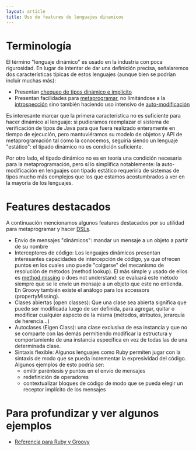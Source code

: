 ```yaml
---
layout: article
title: Uso de features de lenguajes dinamicos
---
```


# Terminología

El término "lenguaje dinámico" es usado en la industria con poca rigurosidad. En lugar de intentar de dar una definición precisa, señalaremos dos características típicas de estos lenguajes (aunque bien se podrían incluir muchas más):

- Presentan [chequeo de tipos dinámico e implícito](esquemas-de-tipado.html)
- Presentan facilidades para [metaprogramar](metaprogramacion.html), no limitándose a la [introspección](reflection-introspection.html) sino también haciendo uso intensivo de [auto-modificación](reflection-self-modification.html)

Es interesante marcar que la primera característica no es suficiente para hacer dinámico al lenguaje: si pudieramos reemplazar el sistema de verificación de tipos de Java para que fuera realizado enteramente en tiempo de ejecución, pero mantuviéramos su modelo de objetos y API de metaprogramación tal como la conocemos, seguiría siendo un lenguaje "estático": el tipado dinámico no es condición suficiente.

Por otro lado, el tipado dinámico no es en teoría una condición necesaria para la metaprogramación, pero sí lo simplifica notablemente: la auto-modificación en lenguajes con tipado estático requeriría de sistemas de tipos mucho más complejos que los que estamos acostumbrados a ver en la mayoría de los lenguajes.

# Features destacados

A continuación mencionamos algunos features destacados por su utilidad para metaprogramar y hacer [DSLs](dsl.html).

- Envío de mensajes "dinámicos": mandar un mensaje a un objeto a partir de su nombre
- Interceptores de código: Los lenguajes dinámicos presentan interesantes capacidades de intercepción de código, ya que ofrecen puntos en los cuales uno puede "colgarse" del mecanismo de resolución de métodos (method lookup). El más simple y usado de ellos es [method missing](method-missing.html) o does not understand: se evaluará este método siempre que se le envie un mensaje a un objeto que este no entienda. En Groovy también existe el análogo para los accessors (propertyMissing).
- Clases abiertas (open classes): Que una clase sea abierta significa que puede ser modificada luego de ser definida, para agregar, quitar o modificar cualquier aspecto de la misma (métodos, atributos, jerarquía de herencia...)
- Autoclases (Eigen Class): una clase exclusiva de esa instancia y que no se comparte con las demás permitiendo modificar la estructura y comportamiento de una instancia específica en vez de todas las de una determinada clase.
- Sintaxis flexible: Algunos lenguajes como Ruby permiten jugar con la sintaxis de modo que se pueda incrementar la expresividad del código. Algunos ejemplos de esto podría ser:
    - omitir paréntesis y puntos en el envío de mensajes
    - redefinición de operadores
    - contextualizar bloques de código de modo que se pueda elegir un receptor implícito de los mensajes

# Para profundizar y ver algunos ejemplos

- [Referencia para Ruby y Groovy](https://docs.google.com/viewer?a=v&pid=sites&srcid=ZGVmYXVsdGRvbWFpbnx1dG50YWRwfGd4OjczNjhhOWY1NjZmNDQxZjU)
